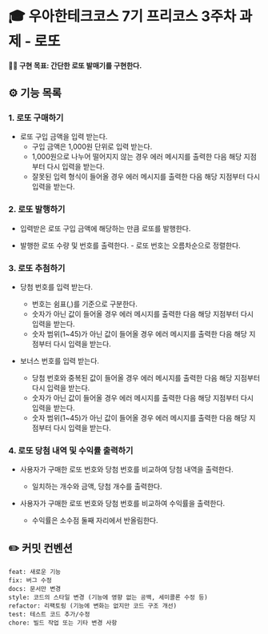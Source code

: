 # 🎓 우아한테크코스 7기 프리코스 3주차 과제 - 로또
#### 🏃‍♀️ 구현 목표: 간단한 로또 발매기를 구현한다.

## ⚙️ 기능 목록
### 1. 로또 구매하기
- 로또 구입 금액을 입력 받는다.
  - 구입 금액은 1,000원 단위로 입력 받는다.
  - 1,000원으로 나누어 떨어지지 않는 경우 에러 메시지를 출력한 다음 해당 지점부터 다시 입력을 받는다.
  - 잘못된 입력 형식이 들어올 경우 에러 메시지를 출력한 다음 해당 지점부터 다시 입력을 받는다.
    
### 2. 로또 발행하기
- 입력받은 로또 구입 금액에 해당하는 만큼 로또를 발행한다.

- 발행한 로또 수량 및 번호를 출력한다.
		- 로또 번호는 오름차순으로 정렬한다.

### 3. 로또 추첨하기
- 당첨 번호를 입력 받는다.
  - 번호는 쉼표(,)를 기준으로 구분한다.
  - 숫자가 아닌 값이 들어올 경우 에러 메시지를 출력한 다음 해당 지점부터 다시 입력을 받는다.
  - 숫자 범위(1~45)가 아닌 값이 들어올 경우 에러 메시지를 출력한 다음 해당 지점부터 다시 입력을 받는다.
    
- 보너스 번호를 입력 받는다.
  - 당첨 번호와 중복된 값이 들어올 경우 에러 메시지를 출력한 다음 해당 지점부터 다시 입력을 받는다.
  - 숫자가 아닌 값이 들어올 경우 에러 메시지를 출력한 다음 해당 지점부터 다시 입력을 받는다.
  - 숫자 범위(1~45)가 아닌 값이 들어올 경우 에러 메시지를 출력한 다음 해당 지점부터 다시 입력을 받는다.
		
### 4. 로또 당첨 내역 및 수익률 출력하기
- 사용자가 구매한 로또 번호와 당첨 번호를 비교하여 당첨 내역을 출력한다.
  - 일치하는 개수와 금액, 당첨 개수를 출력한다.
		
- 사용자가 구매한 로또 번호와 당첨 번호를 비교하여 수익률을 출력한다.
  - 수익률은 소수점 둘째 자리에서 반올림한다.
		

## ✏️ 커밋 컨벤션
```
feat: 새로운 기능
fix: 버그 수정
docs: 문서만 변경
style: 코드의 스타일 변경 (기능에 영향 없는 공백, 세미콜론 수정 등)
refactor: 리팩토링 (기능에 변화는 없지만 코드 구조 개선)
test: 테스트 코드 추가/수정
chore: 빌드 작업 또는 기타 변경 사항
```
